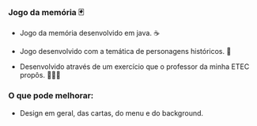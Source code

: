 ### Jogo da memória 🃏

 - Jogo da memória desenvolvido em java. ☕
 
 - Jogo desenvolvido com a temática de personagens históricos. 📜

 - Desenvolvido através de um exercício que o professor da minha ETEC propôs. 👨🏾‍💻

### O que pode melhorar:

 - Design em geral, das cartas, do menu e do background.
 
